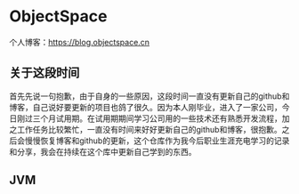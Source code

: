# ObjectSpace
个人博客：https://blog.objectspace.cn
## 关于这段时间
首先先说一句抱歉，由于自身的一些原因，这段时间一直没有更新自己的github和博客，自己说好要更新的项目也鸽了很久。因为本人刚毕业，进入了一家公司，今日刚过三个月试用期。在试用期期间学习公司用的一些技术还有熟悉开发流程，加之工作任务比较繁忙，一直没有时间来好好更新自己的github和博客，很抱歉。之后会慢慢恢复博客和github的更新，这个仓库作为我今后职业生涯充电学习的记录和分享，我会在持续在这个库中更新自己学到的东西。
## JVM
